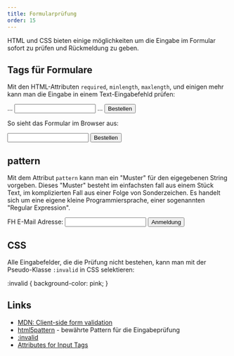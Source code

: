 ```yaml
---
title: Formularprüfung
order: 15
---
```


HTML und CSS bieten einige möglichkeiten um die Eingabe im Formular
sofort zu prüfen und Rückmeldung zu geben.



## Tags für Formulare

Mit den HTML-Attributen `required`, `minlength`, `maxlength`, und einigen mehr kann
man die Eingabe in einem Text-Eingabefehld prüfen:

<htmlcode caption="Einfaches Formular">
<form method="get" action="bestellung.php">
  ...
  <input type="text"  name="fullname" minlength="2" maxlength="200">
  ...
  <input type="submit" value="Bestellen">
</form>
</htmlcode>


So sieht das Formular im Browser aus:

<form method="get" action="bestellung.php">
  <input type="text"  name="fullname" minlength="2" maxlength="200">
  <input type="submit" value="Bestellen">
</form>

## pattern

Mit dem Attribut `pattern` kann man ein "Muster" für den eigegebenen String vorgeben.
Dieses "Muster" besteht im einfachsten fall aus einem Stück Text, im komplizierten
Fall aus einer Folge von Sonderzeichen.  Es handelt sich um eine eigene kleine Programmiersprache,
einer sogenannten "Regular Expression".


<htmlcode caption="Formular mit pattern">
<form method="get" action="anmeldung.php">
  FH E-Mail Adresse:
  <input type="email"  name="email" pattern="@fh-salzburg.ac.at$">
  <input type="submit" value="Anmeldung">
</form>
</htmlcode>


## CSS

Alle Eingabefelder, die die Prüfung nicht bestehen, kann man mit der Pseudo-Klasse `:invalid` in
CSS selektieren:


<css>
:invalid {
  background-color: pink;
}
</css>


## Links

- [MDN: Client-side form validation](https://developer.mozilla.org/en-US/docs/Learn/Forms/Form_validation)
- [html5pattern](http://html5pattern.com/) - bewährte Pattern für die Eingabeprüfung
- [:invalid](https://developer.mozilla.org/en-US/docs/Web/CSS/:invalid)
- [Attributes for Input Tags](https://developer.mozilla.org/en-US/docs/Web/HTML/Element/input#attributes)
